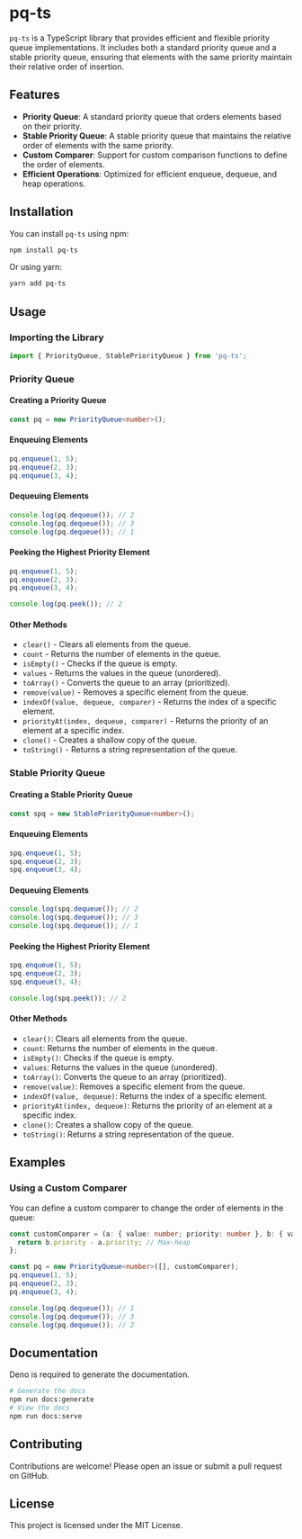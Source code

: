 # pq-ts

`pq-ts` is a TypeScript library that provides efficient and flexible priority queue implementations. It includes both a standard priority queue and a stable priority queue, ensuring that elements with the same priority maintain their relative order of insertion.

## Features

- **Priority Queue**: A standard priority queue that orders elements based on their priority.
- **Stable Priority Queue**: A stable priority queue that maintains the relative order of elements with the same priority.
- **Custom Comparer**: Support for custom comparison functions to define the order of elements.
- **Efficient Operations**: Optimized for efficient enqueue, dequeue, and heap operations.

## Installation

You can install `pq-ts` using npm:

```sh
npm install pq-ts
```

Or using yarn:

```sh
yarn add pq-ts
```

## Usage

### Importing the Library

```typescript
import { PriorityQueue, StablePriorityQueue } from 'pq-ts';
```

### Priority Queue

#### Creating a Priority Queue

```typescript
const pq = new PriorityQueue<number>();
```

#### Enqueuing Elements

```typescript
pq.enqueue(1, 5);
pq.enqueue(2, 3);
pq.enqueue(3, 4);
```

#### Dequeuing Elements

```typescript
console.log(pq.dequeue()); // 2
console.log(pq.dequeue()); // 3
console.log(pq.dequeue()); // 1
```

#### Peeking the Highest Priority Element

```typescript
pq.enqueue(1, 5);
pq.enqueue(2, 3);
pq.enqueue(3, 4);

console.log(pq.peek()); // 2
```

#### Other Methods

- `clear()` - Clears all elements from the queue.
- `count`  - Returns the number of elements in the queue.
- `isEmpty()`  - Checks if the queue is empty.
- `values`  - Returns the values in the queue (unordered).
- `toArray()`  - Converts the queue to an array (prioritized).
- `remove(value)`  - Removes a specific element from the queue.
- `indexOf(value, dequeue, comparer)`  - Returns the index of a specific element.
- `priorityAt(index, dequeue, comparer)`  - Returns the priority of an element at a specific index.
- `clone()`  - Creates a shallow copy of the queue.
- `toString()`  - Returns a string representation of the queue.

### Stable Priority Queue

#### Creating a Stable Priority Queue

```typescript
const spq = new StablePriorityQueue<number>();
```

#### Enqueuing Elements

```typescript
spq.enqueue(1, 5);
spq.enqueue(2, 3);
spq.enqueue(3, 4);
```

#### Dequeuing Elements

```typescript
console.log(spq.dequeue()); // 2
console.log(spq.dequeue()); // 3
console.log(spq.dequeue()); // 1
```

#### Peeking the Highest Priority Element

```typescript
spq.enqueue(1, 5);
spq.enqueue(2, 3);
spq.enqueue(3, 4);

console.log(spq.peek()); // 2
```

#### Other Methods

- `clear()`: Clears all elements from the queue.
- `count`: Returns the number of elements in the queue.
- `isEmpty()`: Checks if the queue is empty.
- `values`: Returns the values in the queue (unordered).
- `toArray()`: Converts the queue to an array (prioritized).
- `remove(value)`: Removes a specific element from the queue.
- `indexOf(value, dequeue)`: Returns the index of a specific element.
- `priorityAt(index, dequeue)`: Returns the priority of an element at a specific index.
- `clone()`: Creates a shallow copy of the queue.
- `toString()`: Returns a string representation of the queue.

## Examples

### Using a Custom Comparer

You can define a custom comparer to change the order of elements in the queue:

```typescript
const customComparer = (a: { value: number; priority: number }, b: { value: number; priority: number }) => {
  return b.priority - a.priority; // Max-heap
};

const pq = new PriorityQueue<number>([], customComparer);
pq.enqueue(1, 5);
pq.enqueue(2, 3);
pq.enqueue(3, 4);

console.log(pq.dequeue()); // 1
console.log(pq.dequeue()); // 3
console.log(pq.dequeue()); // 2
```

## Documentation

Deno is required to generate the documentation.
```sh
# Generate the docs
npm run docs:generate
# View the docs
npm run docs:serve
```


## Contributing

Contributions are welcome! Please open an issue or submit a pull request on GitHub.

## License

This project is licensed under the MIT License.
